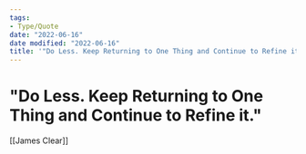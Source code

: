 ```yaml
---
tags:
- Type/Quote
date: "2022-06-16"
date modified: "2022-06-16"
title: '"Do Less. Keep Returning to One Thing and Continue to Refine it."'
---
```


# "Do Less. Keep Returning to One Thing and Continue to Refine it."
[[James Clear]]
